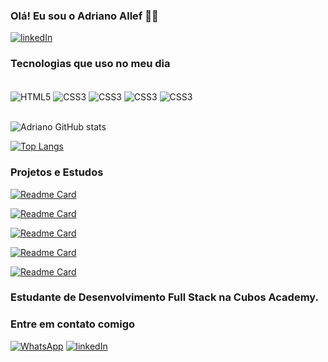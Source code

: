### Olá! Eu sou o Adriano Allef 🖐🏽

[![linkedIn](https://img.shields.io/badge/LinkedIn-0077B5?style=for-the-badge&logo=linkedin&logoColor=white)](https://www.linkedin.com/in/adriano-allef-pereira-596776165/)

### Tecnologias que uso no meu dia
<div style="display: inline_block"><br/>
<img align = "center" alt="HTML5" src="https://img.shields.io/badge/HTML5-E34F26?style=for-the-badge&logo=html5&logoColor=white" >
<img align = "center" alt="CSS3" src="https://img.shields.io/badge/CSS3-1572B6?style=for-the-badge&logo=css3&logoColor=white" >
<img align = "center" alt="CSS3" src="https://img.shields.io/badge/JavaScript-F7DF1E?style=for-the-badge&logo=javascript&logoColor=black" >
<img align = "center" alt="CSS3" src="https://img.shields.io/badge/TypeScript-007ACC?style=for-the-badge&logo=typescript&logoColor=white" >
<img align = "center" alt="CSS3" src="https://img.shields.io/badge/Node.js-43853D?style=for-the-badge&logo=node.js&logoColor=white" >

</div><br/>

![Adriano GitHub stats](https://github-readme-stats.vercel.app/api?username=adriano-allef&show_icons=true&theme=dark&locale=pt-br)

[![Top Langs](https://github-readme-stats.vercel.app/api/top-langs/?username=adriano-allef&theme=dark&locale=pt-br)](https://github.com/adriano-allef/github-readme-stats)

<div>

### Projetos e Estudos

[![Readme Card](https://github-readme-stats.vercel.app/api/pin/?username=adriano-allef&repo=estudo-api-rest&theme=dark&locale=pt-br)](https://github.com/adriano-allef/estudo-api-rest)

[![Readme Card](https://github-readme-stats.vercel.app/api/pin/?username=adriano-allef&repo=estudo-de-rotas-intermediarios-controladores&theme=dark&locale=pt-br)](https://github.com/adriano-allef/estudo-de-rotas-intermediarios-controladores)

[![Readme Card](https://github-readme-stats.vercel.app/api/pin/?username=adriano-allef&repo=testes-automatizados-JEST&theme=dark&locale=pt-br)](https://github.com/adriano-allef/testes-automatizados-JEST)

[![Readme Card](https://github-readme-stats.vercel.app/api/pin/?username=adriano-allef&repo=primeiro-servidor-express&theme=dark&locale=pt-br)](https://github.com/adriano-allef/primeiro-servidor-express)

[![Readme Card](https://github-readme-stats.vercel.app/api/pin/?username=adriano-allef&repo=primeiro-servidor-fastify&theme=dark&locale=pt-br)](https://github.com/adriano-allef/primeiro-servidor-fastify)


</div>

### Estudante de Desenvolvimento Full Stack na Cubos Academy.


<div>

### Entre em contato comigo

[![WhatsApp](https://img.shields.io/badge/WhatsApp-25D366?style=for-the-badge&logo=whatsapp&logoColor=white)](https://wa.me/5519989681023)
[![linkedIn](https://img.shields.io/badge/LinkedIn-0077B5?style=for-the-badge&logo=linkedin&logoColor=white)](https://www.linkedin.com/in/adriano-allef-pereira-596776165/)

</div>
